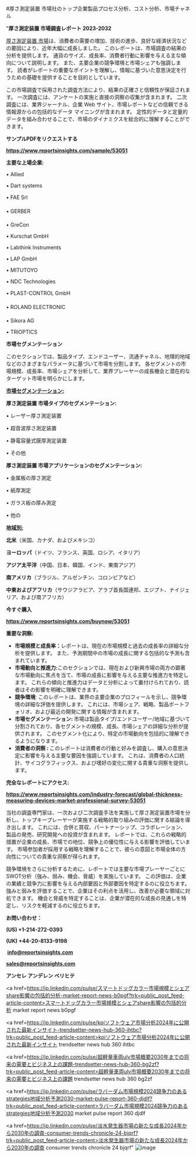 #厚さ測定装置 市場社のトップ企業製品プロセス分析、コスト分析、市場チャネル

"<strong>厚さ測定装置 市場調査レポート 2023-2032</strong>

<a href=https://www.reportsinsights.com/sample/53051>厚さ測定装置 市場</a>は、消費者の需要の増加、技術の進歩、良好な経済状況などの要因により、近年大幅に成長しました。 このレポートは、市場調査の結果の分析を提供します。 通貨のサイズ、成長率、消費者行動に影響を与える主な傾向について説明します。 また、主要企業の競争環境と市場シェアも強調します。 読者がレポートの重要なポイントを理解し、情報に基づいた意思決定を行うための基礎を提供することを目的としています。

この市場調査で採用された調査方法により、結果の正確さと信頼性が保証されます。 一次調査には、アンケートの実施と直接の洞察の収集が含まれます。 二次調査には、業界ジャーナル、企業 Web サイト、市場レポートなどの信頼できる情報源からの包括的なデータ マイニングが含まれます。 定性的データと定量的データを組み合わせることで、市場のダイナミクスを総合的に理解することができます。

<strong><b>サンプルPDFをリクエストする</b></strong>

<a href=https://www.reportsinsights.com/sample/53051><strong><u>https://www.reportsinsights.com/sample/53051</u></strong></a>

<strong>主要な上場企業:</strong>

• Allied

• Dart systems

• FAE Srl

• GERBER 

• GreCon

• Kurschat GmbH

• Labthink Instruments

• LAP GmbH

• MITUTOYO

• NDC Technologies

• PLAST-CONTROL GmbH 

• ROLAND ELECTRONIC 

• Sikora AG

• TRIOPTICS

<strong>市場セグメンテーション</strong>

このセクションでは、製品タイプ、エンドユーザー、流通チャネル、地理的地域などのさまざまなパラメータに基づいて市場を分割します。 各セグメントの市場規模、成長率、市場シェアを分析して、業界プレーヤーの成長機会と潜在的なターゲット市場を明らかにします。

<strong><u>市場セグメンテーション</u></strong><strong><u>:</u></strong>

<strong>厚さ測定装置 市場タイプのセグメンテーション:</strong>

• レーザー厚さ測定装置

• 超音波厚さ測定装置

• 静電容量式膜厚測定装置

• その他

<strong>厚さ測定装置 市場アプリケーションのセグメンテーション:</strong>

• 金属板の厚さ測定

• 紙厚測定

• ガラス板の厚み測定

• 他の

<strong><u>地域別</u></strong><strong><u>:</u></strong>

<strong>北米</strong>（米国、カナダ、およびメキシコ）

<strong>ヨーロッパ</strong>（ドイツ、フランス、英国、ロシア、イタリア）

<strong>アジア太平洋</strong>（中国、日本、韓国、インド、東南アジア）

<strong>南アメリカ</strong>（ブラジル、アルゼンチン、コロンビアなど）

<strong>中東およびアフリカ</strong>（サウジアラビア、アラブ首長国連邦、エジプト、ナイジェリア、および南アフリカ）

<strong>今すぐ購入</strong>

<a href=https://www.reportsinsights.com/buynow/53051><strong><u>https://www.reportsinsights.com/buynow/53051</u></strong></a>

<strong>重要な洞察:</strong>
<ul>
  <li><strong>市場規模と成長率：</strong>レポートは、現在の市場規模と過去の成長率の詳細な分析を提供します。 また、予測期間中の市場の成長に関する包括的な予測も含まれています。</li>
  <li><strong>市場動向と推進力:</strong>このセクションでは、現在および新興市場の両方の顕著な市場動向に焦点を当て、市場の成長に影響を与える主要な推進力を特定します。 これらの傾向と推進力はデータと分析によって裏付けられており、読者はその影響を明確に理解できます。</li>
  <li><strong>競争環境</strong>: このレポートは、業界の主要企業のプロフィールを示し、競争環境の詳細な評価を提供します。 これには、市場シェア、戦略、製品ポートフォリオ、および最近の開発に関する情報が含まれます。</li>
  <li><strong>市場セグメンテーション: </strong>市場は製品タイプ/エンドユーザー/地域に基づいて分割されており、各セグメントの規模、成長、市場シェアの詳細な分析が提供されます。 このセグメント化により、特定の市場動向を包括的に理解できるようになります。</li>
  <li><strong>消費者の洞察 : </strong>このレポートは消費者の行動と好みを調査し、購入の意思決定に影響を与える主要な要因を強調しています。 これは、消費者の人口統計、サイコグラフィックス、および嗜好の変化に関する貴重な洞察を提供します。</li>
</ul>
<strong>完全なレポートにアクセス:</strong>

<a href=https://www.reportsinsights.com/industry-forecast/global-thickness-measuring-devices-market-professional-survey-53051><strong><u><b>https://www.reportsinsights.com/industry-forecast/global-thickness-measuring-devices-market-professional-survey-53051</b></u></strong></a>

当社の調査専門家は、一次および二次調査手法を実施して厚さ測定装置市場を分析し、トップキープレーヤーが実施する戦略的取り組みの評価に関する結論を導き出します。 これには、合併と買収、パートナーシップ、コラボレーション、製品の発売、研究開発への投資が含まれます。 レポートでは、これらの戦略的措置が企業の成長、市場での地位、競争上の優位性に与える影響を評価しています。 市場参加者が採用する戦略を理解することで、彼らの意図と市場全体の方向性についての貴重な洞察が得られます。

競争環境をさらに分析するために、レポートでは主要な市場プレーヤーごとにSWOT分析（強み、弱み、機会、脅威）を実施しています。 この評価は、企業の業績と競争力に影響を与える内部要因と外部要因を特定するのに役立ちます。 強みと弱みを評価することで、企業はその利点を活用し、改善が必要な領域に対処できます。 機会と脅威を特定することは、企業が潜在的な成長の見通しを特定し、リスクを軽減するのに役立ちます。

<strong>お問い合わせ：</strong>

<strong>(US) +1-214-272-0393</strong>

<strong>(UK) +44-20-8133-9198</strong>

<strong> </strong><a href=info@reportsinsights.com><strong><u>info@reportsinsights.com</u></strong></a>

<a href=sales@reportsinsights.com><strong><u>sales@reportsinsights.com</u></strong></a>

<strong>アンセレ アンデレン ベリヒテ</strong>

<a href=https://jp.linkedin.com/pulse/スマートドッグカラー市場規模とシェアshare影響の包括的分析-market-report-news-b0pgf?trk=public_post_feed-article-content>スマートドッグカラー市場規模とシェアshare影響の包括的分析 market report news b0pgf</a>

<a href=https://jp.linkedin.com/pulse/kpiソフトウェア市場分析2024年に公開された最新インサイト-trendsetter-news-hub-360-ihtbc?trk=public_post_feed-article-content>kpiソフトウェア市場分析2024年に公開された最新インサイト trendsetter news hub 360 ihtbc</a>

<a href=https://jp.linkedin.com/pulse/超軽量車両ulv市場概要2030年までの将来の需要とビジネス上の課題-trendsetter-news-hub-360-bg2zf?trk=public_post_feed-article-content>超軽量車両ulv市場概要2030年までの将来の需要とビジネス上の課題 trendsetter news hub 360 bg2zf</a>

<a href=https://jp.linkedin.com/pulse/ラバーダム市場規模2024競争力のあるstrategies地域分析予測2030-market-pulse-report-360-djdlf?trk=public_post_feed-article-content>ラバーダム市場規模2024競争力のあるstrategies地域分析予測2030 market pulse report 360 djdlf</a>

<a href=https://jp.linkedin.com/pulse/淡水発生器市場の新たな成長2024年から2030年の調査-consumer-trends-chronicle-24-bjqrf?trk=public_post_feed-article-content>淡水発生器市場の新たな成長2024年から2030年の調査 consumer trends chronicle 24 bjqrf</a>"
![image](https://github.com/aakesh123242/RIMarket/assets/158431203/047c6ed5-c43a-463a-b5e0-7e8b4014ea07)
